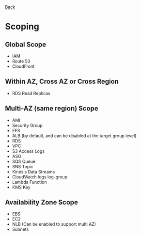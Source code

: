 [Back](./AWS.md)

# Scoping

## Global Scope

- IAM
- Route 53
- CloudFront

## Within AZ, Cross AZ or Cross Region

- RDS Read Replicas

## Multi-AZ (same region) Scope

- AMI
- Security Group
- EFS
- ALB (by default, and can be disabled at the target group level)
- RDS
- VPC
- S3 Access Logs
- ASG
- SQS Queue
- SNS Topic
- Kinesis Data Streams
- CloudWatch logs log-group
- Lambda Function
- KMS Key

## Availability Zone Scope

- EBS
- EC2
- NLB (Can be enabled to support multi AZ)
- Subnets
